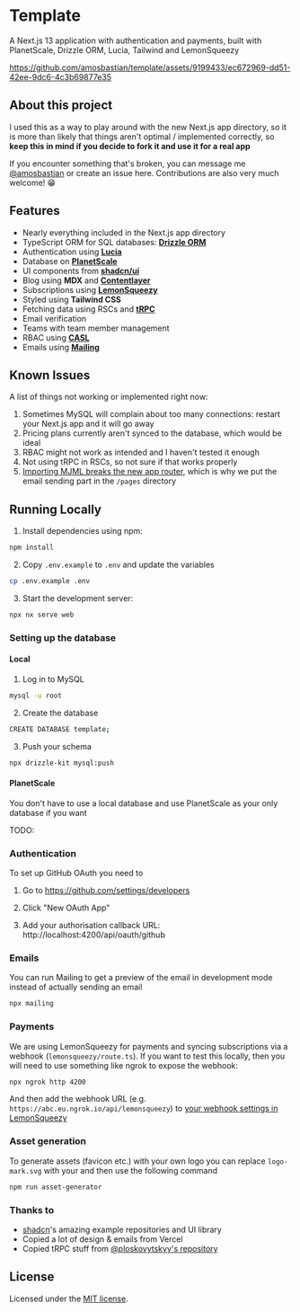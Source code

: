 # Template

A Next.js 13 application with authentication and payments, built with PlanetScale, Drizzle ORM, Lucia, Tailwind and LemonSqueezy

https://github.com/amosbastian/template/assets/9199433/ec672969-dd51-42ee-9dc6-4c3b69877e35

## About this project

I used this as a way to play around with the new Next.js app directory, so it is more than likely that things aren't optimal / implemented correctly, so **keep this in mind if you decide to fork it and use it for a real app**

If you encounter something that's broken, you can message me [@amosbastian](https://twitter.com/amosbastian) or create an issue here. Contributions are also very much welcome! 😁

## Features

- Nearly everything included in the Next.js app directory
- TypeScript ORM for SQL databases: [**Drizzle ORM**](https://github.com/drizzle-team/drizzle-orm)
- Authentication using [**Lucia**](https://github.com/pilcrowOnPaper/lucia)
- Database on [**PlanetScale**](https://planetscale.com/)
- UI components from [**shadcn/ui**](https://github.com/shadcn/ui)
- Blog using **MDX** and [**Contentlayer**](https://github.com/contentlayerdev/contentlayer)
- Subscriptions using [**LemonSqueezy**](https://www.lemonsqueezy.com/)
- Styled using **Tailwind CSS**
- Fetching data using RSCs and [**tRPC**](https://github.com/trpc/trpc)
- Email verification
- Teams with team member management
- RBAC using [**CASL**](https://github.com/stalniy/casl)
- Emails using [**Mailing**](https://github.com/sofn-xyz/mailing)

## Known Issues

A list of things not working or implemented right now:

1. Sometimes MySQL will complain about too many connections: restart your Next.js app and it will go away
2. Pricing plans currently aren't synced to the database, which would be ideal
3. RBAC might not work as intended and I haven't tested it enough
4. Not using tRPC in RSCs, so not sure if that works properly
5. [Importing MJML breaks the new app router](https://github.com/vercel/next.js/issues/50042), which is why we put the email sending part in the `/pages` directory

## Running Locally

1. Install dependencies using npm:

```sh
npm install
```

2. Copy `.env.example` to `.env` and update the variables

```sh
cp .env.example .env
```

3. Start the development server:

```sh
npx nx serve web
```

### Setting up the database

#### Local

1. Log in to MySQL

```bash
mysql -u root
```

2. Create the database

```bash
CREATE DATABASE template;
```

3. Push your schema

```bash
npx drizzle-kit mysql:push
```

#### PlanetScale

You don't have to use a local database and use PlanetScale as your only database if you want

TODO:

### Authentication

To set up GitHub OAuth you need to

1. Go to https://github.com/settings/developers

2. Click "New OAuth App"

3. Add your authorisation callback URL: http://localhost:4200/api/oauth/github

### Emails

You can run Mailing to get a preview of the email in development mode instead of actually sending an email

```bash
npx mailing
```

### Payments

We are using LemonSqueezy for payments and syncing subscriptions via a webhook (`lemonsqueezy/route.ts`). If you want to test this locally, then you will need to use something like ngrok to expose the webhook:

```bash
npx ngrok http 4200
```

And then add the webhook URL (e.g. `https://abc.eu.ngrok.io/api/lemonsqueezy`) to [your webhook settings in LemonSqueezy](https://app.lemonsqueezy.com/settings/webhooks)

### Asset generation

To generate assets (favicon etc.) with your own logo you can replace `logo-mark.svg` with your and then use the following command

```bash
npm run asset-generator
```

### Thanks to

- [shadcn](https:twitter.com/shadcn)'s amazing example repositories and UI library
- Copied a lot of design & emails from Vercel
- Copied tRPC stuff from [@ploskovytskyy's repository](https://github.com/ploskovytskyy/next-app-router-trpc-drizzle-planetscale-edge)

## License

Licensed under the [MIT license](https://github.com/amosbastian/template/blob/main/LICENSE.md).
